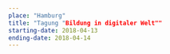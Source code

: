 ```yaml
---
place: "Hamburg"
title: "Tagung "Bildung in digitaler Welt""
starting-date: 2018-04-13
ending-date: 2018-04-14
---
```

